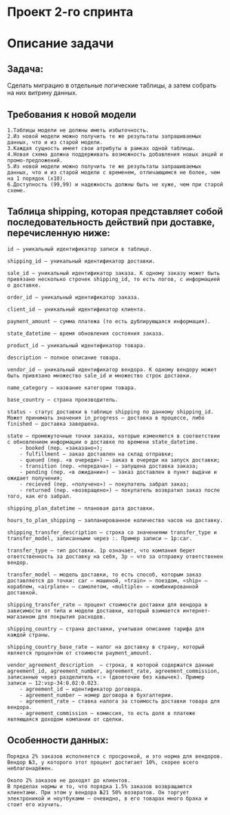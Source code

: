# Проект 2-го спринта

# Описание задачи

## Задача:
Сделать миграцию в отдельные логические таблицы, а затем собрать на них витрину данных.


## Требования к новой модели
	1.Таблицы модели не должны иметь избыточность.
	2.Из новой модели можно получить те же результаты запрашиваемых данных, что и из старой модели.
	3.Каждая сущность имеет свои атрибуты в рамках одной таблицы.
	4.Новая схема должна поддерживать возможность добавления новых акций и промо-предложений.
	5.Из новой модели можно получить те же результаты запрашиваемых данных, что и из старой модели с временем, отличающимся не более, чем на 1 порядок (x10).
	6.Доступность (99,99) и надежность должны быть не хуже, чем при старой схеме.


## Таблица shipping, которая представляет собой последовательность действий при доставке, перечисленную ниже:

	id — уникальный идентификатор записи в таблице.

	shipping_id — уникальный идентификатор доставки.

	sale_id — уникальный идентификатор заказа. К одному заказу может быть привязано несколько строчек shipping_id, то есть логов, с информацией о доставке.

	order_id — уникальный идентификатор заказа.

	client_id — уникальный идентификатор клиента.

	payment_amount — сумма платежа (то есть дублирующаяся информация).

	state_datetime — время обновления состояния заказа.

	product_id — уникальный идентификатор товара.

	description — полное описание товара.

	vendor_id — уникальный идентификатор вендора. К одному вендору может быть привязано множество sale_id и множество строк доставки.

	name_category — название категории товара.

	base_country — страна производитель.

	status - статус доставки в таблице shipping по данному shipping_id. Может принимать значения in_progress — доставка в процессе, либо finished — доставка завершена.

	state — промежуточные точки заказа, которые изменяются в соответствии с обновлением информации о доставке по времени state_datetime.
		- booked (пер. «заказано»);
		- fulfillment — заказ доставлен на склад отправки;
		- queued (пер. «в очереди») — заказ в очереди на запуск доставки;
		- transition (пер. «передача») — запущена доставка заказа;
		- pending (пер. «в ожидании») — заказ доставлен в пункт выдачи и ожидает получения;
		- recieved (пер. «получено») — покупатель забрал заказ;
		- returned (пер. «возвращено») — покупатель возвратил заказ после того, как его забрал.

	shipping_plan_datetime — плановая дата доставки.

	hours_to_plan_shipping — запланированное количество часов на доставку.

	shipping_transfer_description — строка со значениями transfer_type и transfer_model, записанными через :. Пример записи — 1p:car.

	transfer_type — тип доставки. 1p означает, что компания берет ответственность за доставку на себя, 3p — что за отправку ответственен вендор.

	transfer_model — модель доставки, то есть способ, которым заказ доставляется до точки: car — машиной, «train» — поездом, «ship» — кораблем, «airplane» — самолетом, «multiple» — комбинированной доставкой.

	shipping_transfer_rate — процент стоимости доставки для вендора в зависимости от типа и модели доставки, который взимается интернет-магазином для покрытия расходов.

	shipping_country — страна доставки, учитывая описание тарифа для каждой страны.

	shipping_country_base_rate — налог на доставку в страну, который является процентом от стоимости payment_amount.

	vendor_agreement_description  — строка, в которой содержатся данные agreement_id, agreement_number, agreement_rate, agreement_commission, записанные через разделитель «:» (двоеточие без кавычек). Пример записи — 12:vsp-34:0.02:0.023.
		- agreement_id — идентификатор договора.
		- agreement_number — номер договора в бухгалтерии.
		- agreement_rate — ставка налога за стоимость доставки товара для вендора.
		- agreement_commission — комиссия, то есть доля в платеже являющаяся доходом компании от сделки.


## Особенности данных:
	Порядка 2% заказов исполняется с просрочкой, и это норма для вендоров. Вендор №3, у которого этот процент достигает 10%, скорее всего неблагонадёжен.

	Около 2% заказов не доходят до клиентов.
	В пределах нормы и то, что порядка 1.5% заказов возвращаются клиентами. При этом у вендора №21 50% возвратов. Он торгует электроникой и ноутбуками — очевидно, в его товарах много брака и стоит его изучить.

